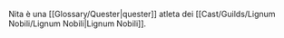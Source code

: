 Nita è una [[Glossary/Quester|quester]] atleta dei [[Cast/Guilds/Lignum Nobili/Lignum Nobili|Lignum Nobili]].